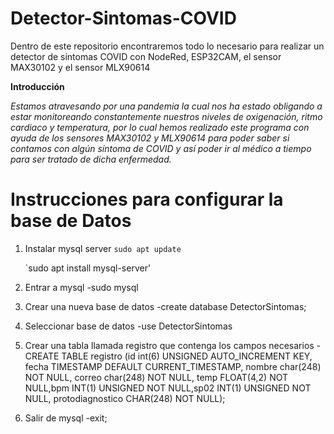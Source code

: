 # Detector-Sintomas-COVID
Dentro de este repositorio encontraremos todo lo necesario para realizar un detector de síntomas COVID con NodeRed, ESP32CAM, el sensor MAX30102 y el sensor MLX90614

**Introducción**

*Estamos atravesando por una pandemia la cual nos ha estado obligando a estar monitoreando constantemente nuestros niveles de oxigenación, ritmo cardiaco y temperatura, por lo cual hemos realizado este programa con ayuda de los sensores MAX30102 y  MLX90614 para poder  saber si contamos con algún síntoma de COVID y así poder ir al médico a tiempo para ser tratado de dicha enfermedad.*

# Instrucciones para configurar la base de Datos

1. Instalar mysql server
	`sudo apt update` 
	
	 `sudo apt install mysql-server'
2. Entrar a mysql
	-sudo mysql
3. Crear una nueva base de datos
	-create database DetectorSintomas;
4. Seleccionar base de datos
	-use DetectorSintomas
5. Crear una tabla llamada registro que contenga los campos necesarios
	-CREATE TABLE registro (id int(6) UNSIGNED AUTO_INCREMENT KEY, fecha TIMESTAMP DEFAULT CURRENT_TIMESTAMP, nombre char(248) NOT NULL, correo char(248) NOT NULL, temp FLOAT(4,2) NOT NULL,bpm INT(1) UNSIGNED NOT NULL,sp02 INT(1) UNSIGNED NOT NULL, protodiagnostico CHAR(248) NOT NULL);
5. Salir de mysql
	-exit;
  
